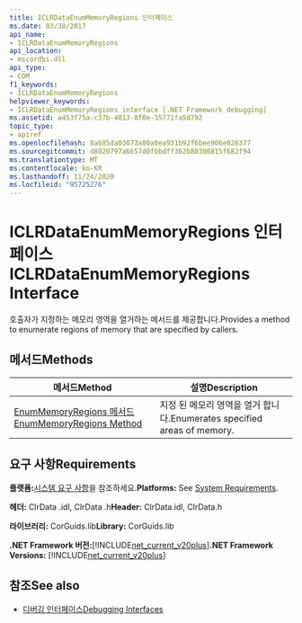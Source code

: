 ```yaml
---
title: ICLRDataEnumMemoryRegions 인터페이스
ms.date: 03/30/2017
api_name:
- ICLRDataEnumMemoryRegions
api_location:
- mscordbi.dll
api_type:
- COM
f1_keywords:
- ICLRDataEnumMemoryRegions
helpviewer_keywords:
- ICLRDataEnumMemoryRegions interface [.NET Framework debugging]
ms.assetid: a453f75a-c37b-4013-8f0e-35771fa5d792
topic_type:
- apiref
ms.openlocfilehash: 8a685da03073a80a0ea931b92f6bee906e026377
ms.sourcegitcommit: d8020797a6657d0fbbdff362b80300815f682f94
ms.translationtype: MT
ms.contentlocale: ko-KR
ms.lasthandoff: 11/24/2020
ms.locfileid: "95725276"
---
```

# <a name="iclrdataenummemoryregions-interface"></a><span data-ttu-id="f18f1-102">ICLRDataEnumMemoryRegions 인터페이스</span><span class="sxs-lookup"><span data-stu-id="f18f1-102">ICLRDataEnumMemoryRegions Interface</span></span>

<span data-ttu-id="f18f1-103">호출자가 지정하는 메모리 영역을 열거하는 메서드를 제공합니다.</span><span class="sxs-lookup"><span data-stu-id="f18f1-103">Provides a method to enumerate regions of memory that are specified by callers.</span></span>  
  
## <a name="methods"></a><span data-ttu-id="f18f1-104">메서드</span><span class="sxs-lookup"><span data-stu-id="f18f1-104">Methods</span></span>  
  
|<span data-ttu-id="f18f1-105">메서드</span><span class="sxs-lookup"><span data-stu-id="f18f1-105">Method</span></span>|<span data-ttu-id="f18f1-106">설명</span><span class="sxs-lookup"><span data-stu-id="f18f1-106">Description</span></span>|  
|------------|-----------------|  
|[<span data-ttu-id="f18f1-107">EnumMemoryRegions 메서드</span><span class="sxs-lookup"><span data-stu-id="f18f1-107">EnumMemoryRegions Method</span></span>](iclrdataenummemoryregions-enummemoryregions-method.md)|<span data-ttu-id="f18f1-108">지정 된 메모리 영역을 열거 합니다.</span><span class="sxs-lookup"><span data-stu-id="f18f1-108">Enumerates specified areas of memory.</span></span>|  
  
## <a name="requirements"></a><span data-ttu-id="f18f1-109">요구 사항</span><span class="sxs-lookup"><span data-stu-id="f18f1-109">Requirements</span></span>  

 <span data-ttu-id="f18f1-110">**플랫폼:**[시스템 요구 사항](../../get-started/system-requirements.md)을 참조하세요.</span><span class="sxs-lookup"><span data-stu-id="f18f1-110">**Platforms:** See [System Requirements](../../get-started/system-requirements.md).</span></span>  
  
 <span data-ttu-id="f18f1-111">**헤더:** ClrData .idl, ClrData .h</span><span class="sxs-lookup"><span data-stu-id="f18f1-111">**Header:** ClrData.idl, ClrData.h</span></span>  
  
 <span data-ttu-id="f18f1-112">**라이브러리:** CorGuids.lib</span><span class="sxs-lookup"><span data-stu-id="f18f1-112">**Library:** CorGuids.lib</span></span>  
  
 <span data-ttu-id="f18f1-113">**.NET Framework 버전:**[!INCLUDE[net_current_v20plus](../../../../includes/net-current-v20plus-md.md)]</span><span class="sxs-lookup"><span data-stu-id="f18f1-113">**.NET Framework Versions:** [!INCLUDE[net_current_v20plus](../../../../includes/net-current-v20plus-md.md)]</span></span>  
  
## <a name="see-also"></a><span data-ttu-id="f18f1-114">참조</span><span class="sxs-lookup"><span data-stu-id="f18f1-114">See also</span></span>

- [<span data-ttu-id="f18f1-115">디버깅 인터페이스</span><span class="sxs-lookup"><span data-stu-id="f18f1-115">Debugging Interfaces</span></span>](debugging-interfaces.md)
